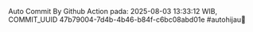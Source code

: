 Auto Commit By Github Action pada: 2025-08-03 13:33:12 WIB, COMMIT_UUID 47b79004-7d4b-4b46-b84f-c6bc08abd01e #autohijau🗿

